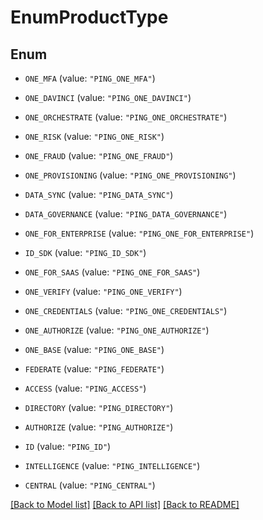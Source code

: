 # EnumProductType

## Enum


* `ONE_MFA` (value: `"PING_ONE_MFA"`)

* `ONE_DAVINCI` (value: `"PING_ONE_DAVINCI"`)

* `ONE_ORCHESTRATE` (value: `"PING_ONE_ORCHESTRATE"`)

* `ONE_RISK` (value: `"PING_ONE_RISK"`)

* `ONE_FRAUD` (value: `"PING_ONE_FRAUD"`)

* `ONE_PROVISIONING` (value: `"PING_ONE_PROVISIONING"`)

* `DATA_SYNC` (value: `"PING_DATA_SYNC"`)

* `DATA_GOVERNANCE` (value: `"PING_DATA_GOVERNANCE"`)

* `ONE_FOR_ENTERPRISE` (value: `"PING_ONE_FOR_ENTERPRISE"`)

* `ID_SDK` (value: `"PING_ID_SDK"`)

* `ONE_FOR_SAAS` (value: `"PING_ONE_FOR_SAAS"`)

* `ONE_VERIFY` (value: `"PING_ONE_VERIFY"`)

* `ONE_CREDENTIALS` (value: `"PING_ONE_CREDENTIALS"`)

* `ONE_AUTHORIZE` (value: `"PING_ONE_AUTHORIZE"`)

* `ONE_BASE` (value: `"PING_ONE_BASE"`)

* `FEDERATE` (value: `"PING_FEDERATE"`)

* `ACCESS` (value: `"PING_ACCESS"`)

* `DIRECTORY` (value: `"PING_DIRECTORY"`)

* `AUTHORIZE` (value: `"PING_AUTHORIZE"`)

* `ID` (value: `"PING_ID"`)

* `INTELLIGENCE` (value: `"PING_INTELLIGENCE"`)

* `CENTRAL` (value: `"PING_CENTRAL"`)


[[Back to Model list]](../README.md#documentation-for-models) [[Back to API list]](../README.md#documentation-for-api-endpoints) [[Back to README]](../README.md)


